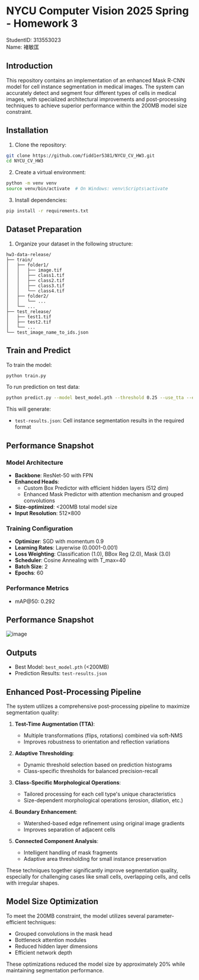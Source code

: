 
# NYCU Computer Vision 2025 Spring - Homework 3

StudentID: 313553023  
Name: 褚敏匡

## Introduction

This repository contains an implementation of an enhanced Mask R-CNN model for cell instance segmentation in medical images. The system can accurately detect and segment four different types of cells in medical images, with specialized architectural improvements and post-processing techniques to achieve superior performance within the 200MB model size constraint.

## Installation

1. Clone the repository:
```bash
git clone https://github.com/fidd1er5381/NYCU_CV_HW3.git
cd NYCU_CV_HW3
```

2. Create a virtual environment:
```bash
python -m venv venv
source venv/bin/activate  # On Windows: venv\Scripts\activate
```

3. Install dependencies:
```bash
pip install -r requirements.txt
```

## Dataset Preparation

1. Organize your dataset in the following structure:
```
hw3-data-release/
├── train/
│   ├── folder1/
│   │   ├── image.tif
│   │   ├── class1.tif
│   │   ├── class2.tif
│   │   ├── class3.tif
│   │   └── class4.tif
│   ├── folder2/
│   │   └── ...
│   └── ...
├── test_release/
│   ├── test1.tif
│   ├── test2.tif
│   └── ...
└── test_image_name_to_ids.json
```

## Train and Predict

To train the model:
```bash
python train.py
```

To run prediction on test data:
```bash
python predict.py --model best_model.pth --threshold 0.25 --use_tta --enhance_boundaries
```

This will generate:
- `test-results.json`: Cell instance segmentation results in the required format

## Performance Snapshot

### Model Architecture
- **Backbone**: ResNet-50 with FPN
- **Enhanced Heads**:
  - Custom Box Predictor with efficient hidden layers (512 dim)
  - Enhanced Mask Predictor with attention mechanism and grouped convolutions
- **Size-optimized**: <200MB total model size
- **Input Resolution**: 512×800

### Training Configuration
- **Optimizer**: SGD with momentum 0.9
- **Learning Rates**: Layerwise (0.0001-0.001)
- **Loss Weighting**: Classification (1.0), BBox Reg (2.0), Mask (3.0)
- **Scheduler**: Cosine Annealing with T_max=40
- **Batch Size**: 2
- **Epochs**: 60

### Performance Metrics
- mAP@50: 0.292

## Performance Snapshot
![image](https://github.com/user-attachments/assets/c8d345a7-95c6-4095-87ad-457910fb08c2)


## Outputs

- Best Model: `best_model.pth` (<200MB)
- Prediction Results: `test-results.json`

## Enhanced Post-Processing Pipeline

The system utilizes a comprehensive post-processing pipeline to maximize segmentation quality:

1. **Test-Time Augmentation (TTA)**:
   - Multiple transformations (flips, rotations) combined via soft-NMS
   - Improves robustness to orientation and reflection variations

2. **Adaptive Thresholding**:
   - Dynamic threshold selection based on prediction histograms
   - Class-specific thresholds for balanced precision-recall

3. **Class-Specific Morphological Operations**:
   - Tailored processing for each cell type's unique characteristics
   - Size-dependent morphological operations (erosion, dilation, etc.)

4. **Boundary Enhancement**:
   - Watershed-based edge refinement using original image gradients
   - Improves separation of adjacent cells

5. **Connected Component Analysis**:
   - Intelligent handling of mask fragments
   - Adaptive area thresholding for small instance preservation

These techniques together significantly improve segmentation quality, especially for challenging cases like small cells, overlapping cells, and cells with irregular shapes.

## Model Size Optimization

To meet the 200MB constraint, the model utilizes several parameter-efficient techniques:
- Grouped convolutions in the mask head
- Bottleneck attention modules
- Reduced hidden layer dimensions
- Efficient network depth

These optimizations reduced the model size by approximately 20% while maintaining segmentation performance.
